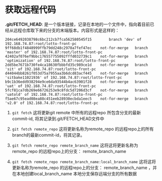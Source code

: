 # 获取远程代码

**.git/FETCH_HEAD**: 是一个版本链接，记录在本地的一个文件中，指向着目前已经从远程仓库取下来的分支的末端版本。内容形式是这样的：

```
204ce6492038798c6bc212cb7fca562580545f15		branch 'dev' of 192.168.74.87:root/lotto-front-pc
9ff68db1f4848999ffb79dd248c2978a7fef47ec	not-for-merge	branch 'master' of 192.168.74.87:root/lotto-front-pc
42402af076ef9bbc176557755092fffd032739c1	not-for-merge	branch 'optimization' of 192.168.74.87:root/lotto-front-pc
2dd5be7671b730fe4ca18630fbbbfd35c989ce1d	not-for-merge	branch 'sit' of 192.168.74.87:root/lotto-front-pc
d44044bb8261f053d75a7955aa3b6dcd83acf445	not-for-merge	branch 'sitbake11021936' of 192.168.74.87:root/lotto-front-pc
b9c1b36edd938294e9ce6da93544b4ac63901f28	not-for-merge	branch 'uat' of 192.168.74.87:root/lotto-front-pc
5fcf81ca7db269e66726253e9c8fdc5d7206d3cf	not-for-merge	branch 'uatold' of 192.168.74.87:root/lotto-front-pc
f5ae67c95ead08ea88c451eeb28930ecbda1eec5	not-for-merge	branch 'v2.0' of 192.168.74.87:root/lotto-front-pc
```

1. `git fetch`   这将更新git remote 中所有的远程repo 所包含分支的最新commit-id, 将其记录到.git/FETCH_HEAD文件中

2. `git fetch remote_repo`  这将更新名称为remote_repo 的远程repo上的所有branch的最新commit-id，将其记录。 

3. `git fetch remote_repo remote_branch_name`  这将这将更新名称为remote_repo 的远程repo上的分支： remote_branch_name

4. `git fetch remote_repo remote_branch_name:local_branch_name`  这将这将更新名称为remote_repo 的远程repo上的分支： remote_branch_name ，并在本地创建local_branch_name 本地分支保存远端分支的所有数据